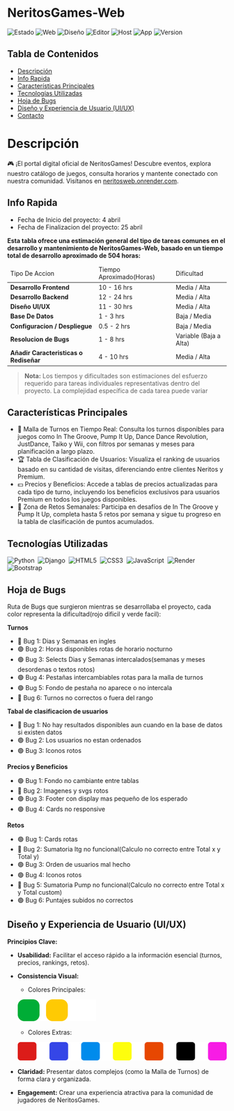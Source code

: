 # NeritosGames-Web
![Estado](https://img.shields.io/badge/Estado-Desplegado-green)
![Web](https://img.shields.io/badge/Web-Django-darkgreen)
![Diseño](https://img.shields.io/badge/Dise%C3%B1o-Figma-purple)
![Editor](https://img.shields.io/badge/Editor-VisualStudioCode-blue)
![Host](https://img.shields.io/badge/Host-Render-red)
![App](https://img.shields.io/badge/App-Web-white)
![Version](https://img.shields.io/badge/Versi%C3%B3n-1.0-black)

## Tabla de Contenidos
- [Descripción](#descripción)
- [Info Rapida](#info-rapida)
- [Características Principales](#características-principales)
- [Tecnologías Utilizadas](#tecnologías-utilizadas)
- [Hoja de Bugs](#hoja-de-bugs)
- [Diseño y Experiencia de Usuario (UI/UX)](#diseño-y-experiencia-de-usuario-uiux)
- [Contacto](#contacto)


# Descripción

🎮 ¡El portal digital oficial de NeritosGames! Descubre eventos, explora nuestro catálogo de juegos, consulta horarios y mantente conectado con nuestra comunidad. Visítanos en [neritosweb.onrender.com](https://neritosweb.onrender.com).

## Info Rapida

* Fecha de Inicio del proyecto: 4 abril
* Fecha de Finalizacion del proyecto: 25 abril

**Esta tabla ofrece una estimación general del tipo de tareas comunes en el desarrollo y mantenimiento de NeritosGames-Web, basado en un tiempo total de desarrollo aproximado de 504 horas:**
<table>
    <thead>
        <tr>
            <td>Tipo De Accion</td>
            <td>Tiempo Aproximado(Horas)</td>
            <td>Dificultad</td>
        </tr>
    </thead>
    <tbody>
        <tr>
            <td><strong>Desarrollo Frontend</strong></td>
            <td>10 - 16 hrs</td>
            <td>Media / Alta</td>
        </tr>
        <tr>
            <td><strong>Desarrollo Backend</strong></td>
            <td>12 - 24 hrs</td>
            <td>Media / Alta</td>
        </tr>
        <tr>
            <td><strong>Diseño UI/UX</strong></td>
            <td>11 - 30 hrs</td>
            <td>Media / Alta</td>
        </tr>
        <tr>
            <td><strong>Base De Datos</strong></td>
            <td>1 - 3 hrs</td>
            <td>Baja / Media</td>
        </tr>
        <tr>
            <td><strong>Configuracion / Despliegue</strong></td>
            <td>0.5 - 2 hrs</td>
            <td>Baja / Media</td>
        </tr>
        <tr>
            <td><strong>Resolucion de Bugs</strong></td>
            <td>1 - 8 hrs</td>
            <td>Variable (Baja a Alta)</td>
        </tr>
        <tr>
            <td><strong>Añadir Caracteristicas o Rediseñar</strong></td>
            <td>4 - 10 hrs</td>
            <td>Media / Alta</td>
        </tr>
</table>

> **Nota:** Los tiempos y dificultades son estimaciones del esfuerzo requerido para tareas individuales representativas dentro del proyecto. La complejidad específica de cada tarea puede variar

## Características Principales
*   📅 Malla de Turnos en Tiempo Real: Consulta los turnos disponibles para juegos como In The Groove, Pump It Up, Dance Dance Revolution, JustDance, Taiko y Wii, con filtros por semanas y meses para planificación a largo plazo.
*   🏆 Tabla de Clasificación de Usuarios: Visualiza el ranking de usuarios basado en su cantidad de visitas, diferenciando entre clientes Neritos y Premium.
*   💵 Precios y Beneficios: Accede a tablas de precios actualizadas para cada tipo de turno, incluyendo los beneficios exclusivos para usuarios Premium en todos los juegos disponibles.
*   🎯 Zona de Retos Semanales: Participa en desafíos de In The Groove y Pump It Up, completa hasta 5 retos por semana y sigue tu progreso en la tabla de clasificación de puntos acumulados.

## Tecnologías Utilizadas
<p align="left">
  <img src="https://img.shields.io/badge/Python-3776AB?style=for-the-badge&logo=python&logoColor=white" alt="Python"/>&nbsp;
  <img src="https://img.shields.io/badge/Django-092E20?style=for-the-badge&logo=django&logoColor=white" alt="Django"/>&nbsp;
  <img src="https://img.shields.io/badge/HTML5-E34F26?style=for-the-badge&logo=html5&logoColor=white" alt="HTML5"/>&nbsp;
  <img src="https://img.shields.io/badge/CSS3-1572B6?style=for-the-badge&logo=css3&logoColor=white" alt="CSS3"/>&nbsp;
  <img src="https://img.shields.io/badge/JavaScript-F7DF1E?style=for-the-badge&logo=javascript&logoColor=black" alt="JavaScript"/>&nbsp;
  <img src="https://img.shields.io/badge/Render-46E3B7?style=for-the-badge&logo=render&logoColor=white" alt="Render"/>&nbsp;
  <img src="https://img.shields.io/badge/Bootstrap-7952B3?style=for-the-badge&logo=bootstrap&logoColor=white" alt="Bootstrap"/>&nbsp;
</p>

## Hoja de Bugs

Ruta de Bugs que surgieron mientras se desarrollaba el proyecto, cada color representa la dificultad(rojo dificil y verde facil):

**Turnos**
- 🔴 Bug 1: Dias y Semanas en ingles
- 🟢 Bug 2: Horas disponibles rotas de horario nocturno
- 🟢 Bug 3: Selects Dias y Semanas intercalados(semanas y meses desordenas o textos rotos)
- 🟢 Bug 4: Pestañas intercambiables rotas para la malla de turnos
- 🟢 Bug 5: Fondo de pestaña no aparece o no intercala
- 🔴 Bug 6: Turnos no correctos o fuera del rango

**Tabal de clasificacion de usuarios**

- 🔴 Bug 1: No hay resultados disponibles aun cuando en la base de datos si existen datos
- 🟢 Bug 2: Los usuarios no estan ordenados
- 🟢 Bug 3: Iconos rotos


**Precios y Beneficios**

- 🟢 Bug 1: Fondo no cambiante entre tablas
- 🔴 Bug 2: Imagenes y svgs rotos
- 🟢 Bug 3: Footer con display mas pequeño de los esperado
- 🟢 Bug 4: Cards no responsive

**Retos**

- 🟢 Bug 1: Cards rotas
- 🔴 Bug 2: Sumatoria Itg no funcional(Calculo no correcto entre Total x y Total y)
- 🟢 Bug 3: Orden de usuarios mal hecho
- 🟢 Bug 4: Iconos rotos
- 🔴 Bug 5: Sumatoria Pump no funcional(Calculo no correcto entre Total x y Total custom)
- 🟢 Bug 6: Puntajes subidos no correctos

## Diseño y Experiencia de Usuario (UI/UX)

**Principios Clave:**
*  **Usabilidad:** Facilitar el acceso rápido a la información esencial (turnos, precios, rankings, retos).
*  **Consistencia Visual:**
    - Colores Principales:

    ![colores](images/colors.png)
    - Colores Extras: 
    
    ![extras](images/colors-extras.png)
*  **Claridad:** Presentar datos complejos (como la Malla de Turnos) de forma clara y organizada.
*  **Engagement:** Crear una experiencia atractiva para la comunidad de jugadores de NeritosGames.